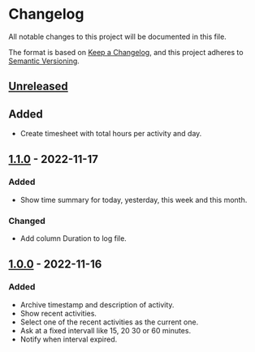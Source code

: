 # Changelog

All notable changes to this project will be documented in this file.

The format is based on [Keep a Changelog](https://keepachangelog.com/en/1.0.0/),
and this project adheres to
[Semantic Versioning](https://semver.org/spec/v2.0.0.html).

## [Unreleased]

## Added

- Create timesheet with total hours per activity and day.

## [1.1.0] - 2022-11-17

### Added

- Show time summary for today, yesterday, this week and this month.

### Changed

- Add column Duration to log file.

## [1.0.0] - 2022-11-16

### Added

- Archive timestamp and description of activity.
- Show recent activities.
- Select one of the recent activities as the current one.
- Ask at a fixed intervall like 15, 20 30 or 60 minutes.
- Notify when interval expired.

[Unreleased]: https://github.com/falkoschumann/activity-sampling-java/compare/v1.1.0...HEAD

[1.1.0]: https://github.com/falkoschumann/activity-sampling-java/compare/v1.0.0...v1.1.0

[1.0.0]: https://github.com/falkoschumann/activity-sampling-java/releases/tag/v1.0.0
